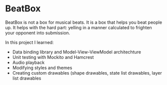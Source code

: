 # BeatBox

BeatBox is not a box for musical beats. It is a box that helps you beat people up. 
It helps with the hard part: yelling in a manner calculated to frighten your opponent into submission.

In this project I learned:
- Data binding library and Model-View-ViewModel architechture
- Unit testing with Mockito and Hamcrest
- Audio playback
- Modifying styles and themes
- Creating custom drawables (shape drawables, state list drawables, layer list drawables
